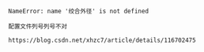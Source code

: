 
```
NameError: name '绞合外径' is not defined

配置文件列号列号不对
```

```angular2html
https://blog.csdn.net/xhzc7/article/details/116702475
```
